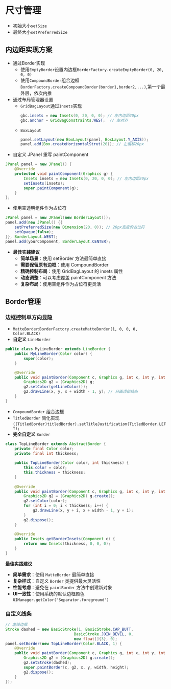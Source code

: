 # 尺寸管理
* 初始大小`setSize`
* 最终大小`setPreferredSize`

## 内边距实现方案
* 通过Border实现
  * 使用`EmptyBorder`设置内边框`BorderFactory.createEmptyBorder(0, 20, 0, 0)`
  * 使用`CompoundBorder`组合边框`BorderFactory.createCompoundBorder(border1,border2,...)`,第一个最外层，依次内推
* 通过布局管理器设置
  * `GridBagLayout`通过`Insets`实现
    ```java
    gbc.insets = new Insets(0, 20, 0, 0); // 左内边距20px
    gbc.anchor = GridBagConstraints.WEST;  // 左对齐
    ```
  * `BoxLayout`
    ```java
    panel.setLayout(new BoxLayout(panel, BoxLayout.Y_AXIS));
    panel.add(Box.createHorizontalStrut(20)); // 左偏移20px
    ```
* 自定义 JPanel 重写 paintComponent
```java
JPanel panel = new JPanel() {
    @Override
    protected void paintComponent(Graphics g) {
        Insets insets = new Insets(0, 20, 0, 0); // 左内边距20px
        setInsets(insets);
        super.paintComponent(g);
    }
};
```
* 使用空透明组件作为占位符
```java
JPanel panel = new JPanel(new BorderLayout());
panel.add(new JPanel() {{
    setPreferredSize(new Dimension(20, 0)); // 20px宽度的占位符
    setOpaque(false);
}}, BorderLayout.WEST);
panel.add(yourComponent, BorderLayout.CENTER);
```
* **最佳实践建议**
  * **简单场景**：使用 setBorder 方法最简单直接
  * **需要保留原有边框**：使用 CompoundBorder
  * **精确控制布局**：使用 GridBagLayout 的 insets 属性
  * **动态调整**：可以考虑覆盖 paintComponent 方法
  * **复杂布局**：使用空组件作为占位符更灵活


## Border管理
### 边框控制单方向显隐
* `MatteBorder`:`BorderFactory.createMatteBorder(1, 0, 0, 0, Color.BLACK)`
* **自定义** `LineBorder`
```java
public class MyLineBorder extends LineBorder {
    public MyLineBorder(Color color) {
        super(color);
    }

    @Override
    public void paintBorder(Component c, Graphics g, int x, int y, int width, int height) {
        Graphics2D g2 = (Graphics2D) g;
        g2.setColor(getLineColor());
        g2.drawLine(x, y, x + width - 1, y); // 只画顶部线条
    }
}
```
* `CompoundBorder` 组合边框
* `TitledBorder` 简化实现`((TitledBorder)titledBorder).setTitleJustification(TitledBorder.LEFT);`
* **完全自定义** `Border`
```java
class TopLineBorder extends AbstractBorder {
    private final Color color;
    private final int thickness;
    
    public TopLineBorder(Color color, int thickness) {
        this.color = color;
        this.thickness = thickness;
    }
    
    @Override
    public void paintBorder(Component c, Graphics g, int x, int y, int width, int height) {
        Graphics2D g2 = (Graphics2D) g.create();
        g2.setColor(color);
        for (int i = 0; i < thickness; i++) {
            g2.drawLine(x, y + i, x + width - 1, y + i);
        }
        g2.dispose();
    }
    
    @Override
    public Insets getBorderInsets(Component c) {
        return new Insets(thickness, 0, 0, 0);
    }
}
```

**最佳实践建议**
* **简单需求**：使用 `MatteBorder` 最简单直接
* **复杂样式**：自定义 `Border` 类提供最大灵活性
* **性能考虑**：避免在 `paintBorder` 方法中创建新对象
* **UI一致性**：使用系统的默认边框颜色 `UIManager.getColor("Separator.foreground")`

### 自定义线条
```java
// 虚线边框
Stroke dashed = new BasicStroke(1, BasicStroke.CAP_BUTT, 
                              BasicStroke.JOIN_BEVEL, 0, 
                              new float[]{3}, 0);
panel.setBorder(new TopLineBorder(Color.BLACK, 1) {
    @Override
    public void paintBorder(Component c, Graphics g, int x, int y, int width, int height) {
        Graphics2D g2 = (Graphics2D) g.create();
        g2.setStroke(dashed);
        super.paintBorder(c, g2, x, y, width, height);
        g2.dispose();
    }
});
```
